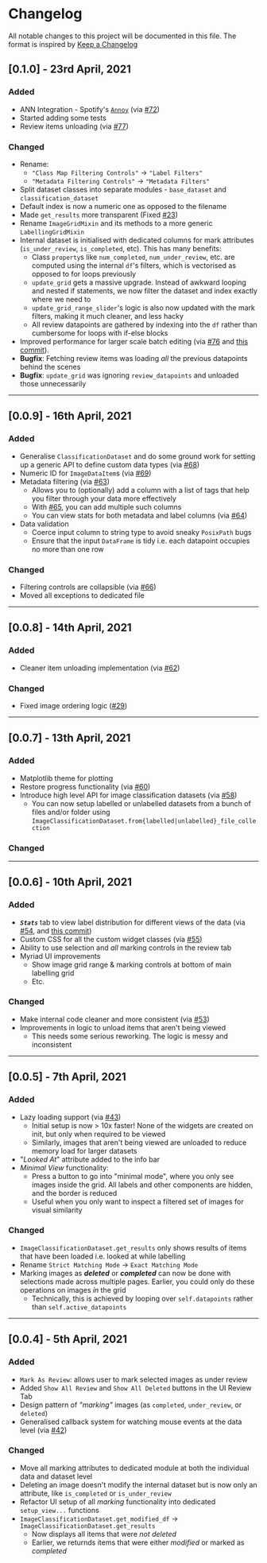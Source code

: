 # Changelog
All notable changes to this project will be documented in this file.
The format is inspired by [Keep a Changelog](https://keepachangelog.com/en/1.0.0/)

## [0.1.0] - 23rd April, 2021
### Added
* ANN Integration - Spotify's [`Annoy`](https://github.com/spotify/annoy) (via [#72](https://github.com/rsomani95/datawidgets/pull/72))
* Started adding some tests
* Review items unloading (via [#77](https://github.com/rsomani95/datawidgets/pull/77))
### Changed
* Rename:
  * `"Class Map Filtering Controls"` -> `"Label Filters"`
  * `"Metadata Filtering Controls"` -> `"Metadata Filters"`
* Split dataset classes into separate modules - `base_dataset` and `classification_dataset`
* Default index is now a numeric one as opposed to the filename
* Made `get_results` more transparent (Fixed [#23](https://github.com/rsomani95/datawidgets/issues/23))
* Rename `ImageGridMixin` and its methods to a more generic `LabellingGridMixin`
* Internal dataset is initialised with dedicated columns for mark attributes (`is_under_review`, `is_completed`, etc). This has many benefits:
  * Class `property`s like `num_completed`, `num_under_review`, etc. are computed using the internal `df`'s filters, which is vectorised as opposed to for loops previously
  * `update_grid` gets a massive upgrade. Instead of awkward looping and nested if statements, we now filter the dataset and index exactly where we need to
  * `update_grid_range_slider`'s logic is also now updated with the mark filters, making it much cleaner, and less hacky
  * All review datapoints are gathered by indexing into the `df` rather than cumbersome for loops with if-else blocks
* Improved performance for larger scale batch editing (via [#76](https://github.com/rsomani95/datawidgets/pull/76/) and [this commit](https://github.com/rsomani95/datawidgets/commit/a7bf170e2a946a509254a33349890318868f4778)).
* **Bugfix**: Fetching review items was loading _all_ the previous datapoints behind the scenes
* **Bugfix**: `update_grid` was ignoring `review_datapoints` and unloaded those unnecessarily

---

## [0.0.9] - 16th April, 2021
### Added
* Generalise `ClassificationDataset` and do some ground work for setting up a generic API to define custom data types (via [#68](https://github.com/rsomani95/datawidgets/pull/68))
* Numeric ID for `ImageDataItem`s (via [#69](https://github.com/rsomani95/datawidgets/pull/69))
* Metadata filtering (via [#63](https://github.com/rsomani95/datawidgets/pull/63))
  * Allows you to (optionally) add a column with a list of tags that help you filter through your data more effectively
  * With [#65](https://github.com/rsomani95/datawidgets/pull/65), you can add multiple such columns
  * You can view stats for both metadata and label columns (via [#64](https://github.com/rsomani95/datawidgets/pull/64))
* Data validation
  * Coerce input column to string type to avoid sneaky `PosixPath` bugs
  * Ensure that the input `DataFrame` is tidy i.e. each datapoint occupies no more than one row

### Changed
* Filtering controls are collapsible (via [#66](https://github.com/rsomani95/datawidgets/pull/66))
* Moved all exceptions to dedicated file

---

## [0.0.8] - 14th April, 2021
### Added
* Cleaner item unloading implementation (via [#62](https://github.com/rsomani95/datawidgets/pull/62))
### Changed
* Fixed image ordering logic ([#29](https://github.com/rsomani95/datawidgets/issues/29))

---

## [0.0.7] - 13th April, 2021
### Added
* Matplotlib theme for plotting
* Restore progress functionality (via [#60](https://github.com/rsomani95/datawidgets/pull/60))
* Introduce high level API for image classification datasets (via [#58](https://github.com/rsomani95/datawidgets/pull/59))
  * You can now setup labelled or unlabelled datasets from a bunch of files and/or folder using `ImageClassificationDataset.from{labelled|unlabelled}_file_collection`

### Changed


---
## [0.0.6] - 10th April, 2021
### Added
* **_`Stats`_** tab to view label distribution for different views of the data (via [#54](https://github.com/rsomani95/datawidgets/pull/54), and [this commit](https://github.com/rsomani95/datawidgets/commit/b649ce93a8e09010dacd41006f68f9f012b2082d))
* Custom CSS for all the custom widget classes (via [#55](https://github.com/rsomani95/datawidgets/pull/55))
* Ability to use selection and _all_ marking controls in the review tab
* Myriad UI improvements
  * Show image grid range & marking controls at bottom of main labelling grid
  * Etc.

### Changed
* Make internal code cleaner and more consistent (via [#53](https://github.com/rsomani95/datawidgets/pull/53))
* Improvements in logic to unload items that aren't being viewed
  * This needs some serious reworking. The logic is messy and inconsistent

---
## [0.0.5] - 7th April, 2021

### Added
* Lazy loading support (via [#43](https://github.com/rsomani95/datawidgets/pull/43))
  * Initial setup is now > 10x faster! None of the widgets are created on init, but only when required to be viewed
  * Similarly, images that aren't being viewed are unloaded to reduce memory load for larger datasets
* "_Looked At_" attribute added to the info bar
* _Minimal View_ functionality:
  * Press a button to go into "minimal mode", where you only see images inside the grid. All labels and other components are hidden, and the border is reduced
  * Useful when you only want to inspect a filtered set of images for visual similarity

### Changed
* `ImageClassificationDataset.get_results` only shows results of items that have been loaded i.e. looked at while labelling
* Rename `Strict Matching Mode` -> `Exact Matching Mode`
* Marking images as _**deleted**_ or _**completed**_ can now be done with selections made across multiple pages. Earlier, you could only do these operations on images *in* the grid
  * Technically, this is achieved by looping over `self.datapoints` rather than `self.active_datapoints`

---
## [0.0.4] - 5th April, 2021

### Added
* `Mark As Review`: allows user to mark selected images as under review
* Added `Show All Review` and `Show All Deleted` buttons in the UI Review Tab
* Design pattern of _"marking"_ images (as `completed`, `under_review`, or `deleted`)
* Generalised callback system for watching mouse events at the data level (via [#42](https://github.com/rsomani95/datawidgets/pull/42))

### Changed
* Move all marking attributes to dedicated module at both the individual data and dataset level
* Deleting an image doesn't modify the internal dataset but is now only an attribute, like `is_completed` or `is_under_review`
* Refactor UI setup of all _marking_ functionality into dedicated `setup_view...` functions
* `ImageClassificationDataset.get_modified_df` -> `ImageClassificationDataset.get_results`
  * Now displays all items that were _not deleted_
  * Earlier, we returnds items that were either _modified_ or marked as _completed_
